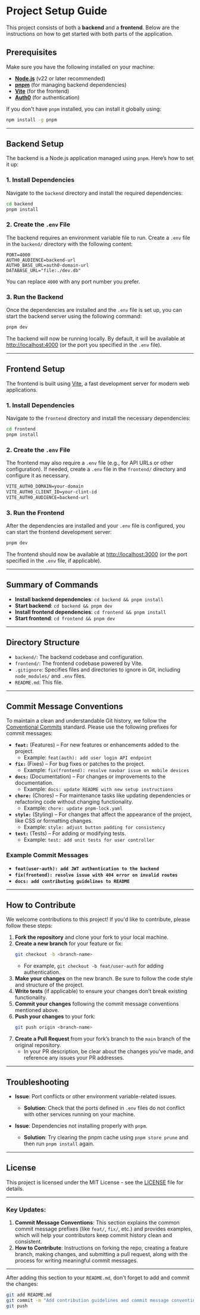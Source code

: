 # Project Setup Guide

This project consists of both a **backend** and a **frontend**. Below are the instructions on how to get started with both parts of the application.

## Prerequisites

Make sure you have the following installed on your machine:

- **[Node.js](https://nodejs.org/)** (v22 or later recommended)
- **[pnpm](https://pnpm.io/)** (for managing backend dependencies)
- **[Vite](https://vitejs.dev/)** (for the frontend)
- **[Auth0](https://auth0.com/)** (for authentication)

If you don't have `pnpm` installed, you can install it globally using:

```bash
npm install -g pnpm
```

---

## Backend Setup

The backend is a Node.js application managed using `pnpm`. Here’s how to set it up:

### 1. Install Dependencies

Navigate to the `backend` directory and install the required dependencies:

```bash
cd backend
pnpm install
```

### 2. Create the `.env` File

The backend requires an environment variable file to run. Create a `.env` file in the `backend/` directory with the following content:

```
PORT=4000
AUTH0_AUDIENCE=backend-url
AUTH0_BASE_URL=auth0-domain-url
DATABASE_URL="file:./dev.db"
```

You can replace `4000` with any port number you prefer.

### 3. Run the Backend

Once the dependencies are installed and the `.env` file is set up, you can start the backend server using the following command:

```bash
pnpm dev
```

The backend will now be running locally. By default, it will be available at [http://localhost:4000](http://localhost:3000) (or the port you specified in the `.env` file).

---

## Frontend Setup

The frontend is built using [Vite](https://vitejs.dev/), a fast development server for modern web applications.

### 1. Install Dependencies

Navigate to the `frontend` directory and install the necessary dependencies:

```bash
cd frontend
pnpm install
```

### 2. Create the `.env` File 

The frontend may also require a `.env` file (e.g., for API URLs or other configuration). If needed, create a `.env` file in the `frontend/` directory and configure it as necessary.

```txt
VITE_AUTH0_DOMAIN=your-domain
VITE_AUTH0_CLIENT_ID=your-clint-id
VITE_AUTH0_AUDIENCE=backend-url
```

### 3. Run the Frontend

After the dependencies are installed and your `.env` file is configured, you can start the frontend development server:

```bash
pnpm dev
```

The frontend should now be available at [http://localhost:3000](http://localhost:3000) (or the port specified in the `.env` file, if applicable).

---

## Summary of Commands

- **Install backend dependencies**: `cd backend && pnpm install`
- **Start backend**: `cd backend && pnpm dev`
- **Install frontend dependencies**: `cd frontend && pnpm install`
- **Start frontend**: `cd frontend && pnpm dev`

---

## Directory Structure

- `backend/`: The backend codebase and configuration.
- `frontend/`: The frontend codebase powered by Vite.
- `.gitignore`: Specifies files and directories to ignore in Git, including `node_modules/` and `.env` files.
- `README.md`: This file.

---

## Commit Message Conventions

To maintain a clean and understandable Git history, we follow the [Conventional Commits](https://www.conventionalcommits.org/) standard. Please use the following prefixes for commit messages:

- **`feat:`** (Features) – For new features or enhancements added to the project.
    - Example: `feat(auth): add user login API endpoint`
- **`fix:`** (Fixes) – For bug fixes or patches to the project.
    - Example: `fix(frontend): resolve navbar issue on mobile devices`
- **`docs:`** (Documentation) – For changes or improvements to the documentation.
    - Example: `docs: update README with new setup instructions`
- **`chore:`** (Chores) – For maintenance tasks like updating dependencies or refactoring code without changing functionality.
    - Example: `chore: update pnpm-lock.yaml`
- **`style:`** (Styling) – For changes that affect the appearance of the project, like CSS or formatting changes.
    - Example: `style: adjust button padding for consistency`
- **`test:`** (Tests) – For adding or modifying tests.
    - Example: `test: add unit tests for user controller`

### Example Commit Messages

- **`feat(user-auth): add JWT authentication to the backend`**
- **`fix(frontend): resolve issue with 404 error on invalid routes`**
- **`docs: add contributing guidelines to README`**

---

## How to Contribute

We welcome contributions to this project! If you'd like to contribute, please follow these steps:

1. **Fork the repository** and clone your fork to your local machine.
2. **Create a new branch** for your feature or fix:
   ```bash
   git checkout -b <branch-name>
   ```
    - For example, `git checkout -b feat/user-auth` for adding authentication.
3. **Make your changes** on the new branch. Be sure to follow the code style and structure of the project.
4. **Write tests** (if applicable) to ensure your changes don’t break existing functionality.
5. **Commit your changes** following the commit message conventions mentioned above.
6. **Push your changes** to your fork:
   ```bash
   git push origin <branch-name>
   ```
7. **Create a Pull Request** from your fork’s branch to the `main` branch of the original repository.
    - In your PR description, be clear about the changes you’ve made, and reference any issues your PR addresses.

---

## Troubleshooting

- **Issue**: Port conflicts or other environment variable-related issues.
    - **Solution**: Check that the ports defined in `.env` files do not conflict with other services running on your machine.

- **Issue**: Dependencies not installing properly with `pnpm`.
    - **Solution**: Try clearing the pnpm cache using `pnpm store prune` and then run `pnpm install` again.

---

## License

This project is licensed under the MIT License - see the [LICENSE](LICENSE) file for details.

---

### Key Updates:
1. **Commit Message Conventions**: This section explains the common commit message prefixes (like `feat/`, `fix/`, etc.) and provides examples, which will help your contributors keep commit history clean and consistent.
2. **How to Contribute**: Instructions on forking the repo, creating a feature branch, making changes, and submitting a pull request, along with the process for writing meaningful commit messages.

---

After adding this section to your `README.md`, don't forget to add and commit the changes:

```bash
git add README.md
git commit -m "Add contribution guidelines and commit message conventions"
git push
